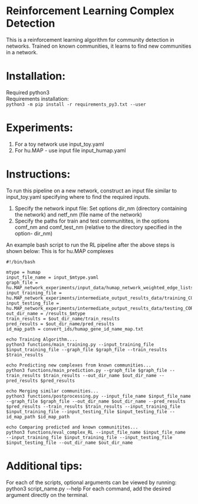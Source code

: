 # Reinforcement Learning Complex Detection
This is a reinforcement learning algorithm for community detection in networks. Trained on known communities, it learns to find new communities in a network.

# Installation:
Required python3                                  
Requirements installation:                        
`python3 -m pip install -r requirements_py3.txt --user`

# Experiments:
1. For a toy network use input_toy.yaml
2. For hu.MAP - use input file input_humap.yaml

# Instructions:
To run this pipeline on a new network, construct an input file similar to input_toy.yaml specifying where to find the required inputs.
1. Specify the network input file: Set options dir_nm (directory containing the network) and netf_nm (file name of the network)
2. Specify the paths for train and test communitites, in the options comf_nm and comf_test_nm (relative to the directory specified in the option- dir_nm)

An example bash script to run the RL pipeline after the above steps is shown below: This is for hu.MAP complexes
```
#!/bin/bash

mtype = humap
input_file_name = input_$mtype.yaml
graph_file = hu.MAP_network_experiments/input_data/humap_network_weighted_edge_lists.txt
input_training_file = hu.MAP_network_experiments/intermediate_output_results_data/training_CORUM_complexes_node_lists.txt
input_testing_file = hu.MAP_network_experiments/intermediate_output_results_data/testing_CORUM_complexes_node_lists.txt
out_dir_name = /results_$mtype
train_results = $out_dir_name/train_results
pred_results = $out_dir_name/pred_results
id_map_path = convert_ids/humap_gene_id_name_map.txt

echo Training Algorithm....
python3 functions/main_training.py --input_training_file $input_training_file --graph_file $graph_file --train_results $train_results

echo Predicting new complexes from known communities...
python3 functions/main_prediction.py --graph_file $graph_file --train_results $train_results --out_dir_name $out_dir_name --pred_results $pred_results

echo Merging similar communities...
python3 functions/postprocessing.py --input_file_name $input_file_name --graph_file $graph_file --out_dir_name $out_dir_name --pred_results $pred_results --train_results $train_results --input_training_file $input_training_file --input_testing_file $input_testing_file --id_map_path $id_map_path

echo Comparing predicted and known communitites...
python3 functions/eval_complex_RL --input_file_name $input_file_name  --input_training_file $input_training_file --input_testing_file $input_testing_file --out_dir_name $out_dir_name

```

# Additional tips:
For each of the scripts, optional arguments can be viewed by running: python3 script_name.py --help
For each command, add the desired argument directly on the terminal.
